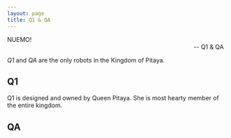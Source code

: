 ```yaml
---
layout: page
title: Q1 & QA
---
```


<p class="message">
  NUEMO!<br />
  <span style="float: right">-- Q1 & QA</span><br />
</p>

*Q1* and *QA* are the only robots in the Kingdom of Pitaya.

## Q1
Q1 is designed and owned by Queen Pitaya. She is most hearty member of the entire kingdom.
## QA
